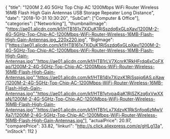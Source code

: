 {
	"title": "1200M 2.4G 5GHz Top Chip AC 1200Mbps WiFi Router Wireless 16MB Flash High Gain Antennas USB Storage Repeater Long Distance",
	"date": "2018-10-31 10:30:20",
	"SubCat": ["Computer & Office"],
	"categories": ["Networking"],
	"thumbnailImage": "https://ae01.alicdn.com/kf/HTB161x7XjDuK1RjSszdq6xGLpXav/1200M-2-4G-5GHz-Top-Chip-AC-1200Mbps-WiFi-Router-Wireless-16MB-Flash-High-Gain-Antennas.jpg_220x220.jpg",
	"BigImage": ["https://ae01.alicdn.com/kf/HTB161x7XjDuK1RjSszdq6xGLpXav/1200M-2-4G-5GHz-Top-Chip-AC-1200Mbps-WiFi-Router-Wireless-16MB-Flash-High-Gain-Antennas.jpg","https://ae01.alicdn.com/kf/HTB1rLV7XcnrK1RkHFrdq6xCoFXaq/1200M-2-4G-5GHz-Top-Chip-AC-1200Mbps-WiFi-Router-Wireless-16MB-Flash-High-Gain-Antennas.jpg","https://ae01.alicdn.com/kf/HTB14Ix7XizxK1RjSspjq6AS.pXaw/1200M-2-4G-5GHz-Top-Chip-AC-1200Mbps-WiFi-Router-Wireless-16MB-Flash-High-Gain-Antennas.jpg","https://ae01.alicdn.com/kf/HTB1ytvpa4jaK1RjSZKzq6xVwXXaN/1200M-2-4G-5GHz-Top-Chip-AC-1200Mbps-WiFi-Router-Wireless-16MB-Flash-High-Gain-Antennas.jpg","https://ae01.alicdn.com/kf/HTB1rLx7XdzvK1RkSnfoq6zMwVXa7/1200M-2-4G-5GHz-Top-Chip-AC-1200Mbps-WiFi-Router-Wireless-16MB-Flash-High-Gain-Antennas.jpg"],
	"actualPrice": 20.97,
	"comparePrice": 33.82,
	"linkurl": "http://s.click.aliexpress.com/e/gHLg13a",
	"inStock": 112
}
